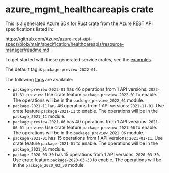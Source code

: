# azure_mgmt_healthcareapis crate

This is a generated [Azure SDK for Rust](https://github.com/Azure/azure-sdk-for-rust) crate from the Azure REST API specifications listed in:

https://github.com/Azure/azure-rest-api-specs/blob/main/specification/healthcareapis/resource-manager/readme.md

To get started with these generated service crates, see the [examples](https://github.com/Azure/azure-sdk-for-rust/blob/main/services/README.md#examples).

The default tag is `package-preview-2022-01`.

The following [tags](https://github.com/Azure/azure-sdk-for-rust/blob/main/services/tags.md) are available:

- `package-preview-2022-01` has 46 operations from 1 API versions: `2022-01-31-preview`. Use crate feature `package-preview-2022-01` to enable. The operations will be in the `package_preview_2022_01` module.
- `package-2021-11` has 46 operations from 1 API versions: `2021-11-01`. Use crate feature `package-2021-11` to enable. The operations will be in the `package_2021_11` module.
- `package-preview-2021-06` has 40 operations from 1 API versions: `2021-06-01-preview`. Use crate feature `package-preview-2021-06` to enable. The operations will be in the `package_preview_2021_06` module.
- `package-2021-01` has 15 operations from 1 API versions: `2021-01-11`. Use crate feature `package-2021-01` to enable. The operations will be in the `package_2021_01` module.
- `package-2020-03-30` has 15 operations from 1 API versions: `2020-03-30`. Use crate feature `package-2020-03-30` to enable. The operations will be in the `package_2020_03_30` module.